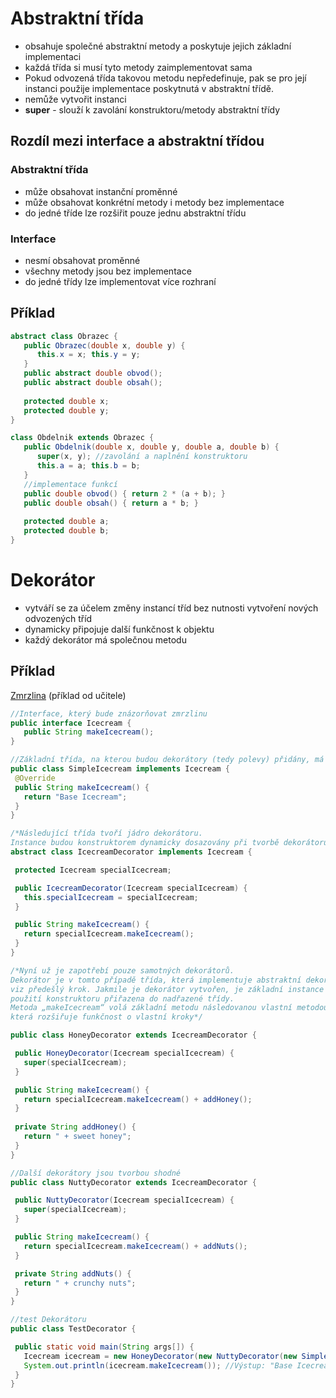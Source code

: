 # Abstraktní třída
* obsahuje společné abstraktní metody a poskytuje jejich základní implementaci
* každá třída si musí tyto metody zaimplementovat sama
* Pokud odvozená třída takovou metodu nepředefinuje, pak se pro její instanci použije implementace poskytnutá v abstraktní třídě.
* nemůže vytvořit instanci
* **super** - slouží k zavolání konstruktoru/metody abstraktní třídy

## Rozdíl mezi interface a abstraktní třídou

### Abstraktní třída
* může obsahovat instanční proměnné
* může obsahovat konkrétní metody i metody bez implementace
* do jedné tříde lze rozšiřit pouze jednu abstraktní třídu

### Interface
* nesmí obsahovat proměnné
* všechny metody jsou bez implementace
* do jedné třídy lze implementovat více rozhraní

## Příklad

```java
abstract class Obrazec { 
   public Obrazec(double x, double y) { 
      this.x = x; this.y = y; 
   } 
   public abstract double obvod(); 
   public abstract double obsah(); 
 
   protected double x; 
   protected double y;  
}

class Obdelnik extends Obrazec { 
   public Obdelnik(double x, double y, double a, double b) { 
      super(x, y); //zavolání a naplnění konstruktoru
      this.a = a; this.b = b; 
   } 
   //implementace funkcí
   public double obvod() { return 2 * (a + b); } 
   public double obsah() { return a * b; } 
 
   protected double a; 
   protected double b; 
}
```
# Dekorátor
* vytváří se za účelem změny instancí tříd bez nutnosti vytvoření nových odvozených tříd
* dynamicky připojuje další funkčnost k objektu
* každý dekorátor má společnou metodu

## Příklad
[Zmrzlina](https://github.com/Vofy/Maturita-PRG-Zmrzlina) (příklad od učitele)

```java
//Interface, který bude znázorňovat zmrzlinu
public interface Icecream {
   public String makeIcecream();
}

//Základní třída, na kterou budou dekorátory (tedy polevy) přidány, má tuto podobu
public class SimpleIcecream implements Icecream { 
 @Override
 public String makeIcecream() {
   return "Base Icecream";
 }
}

/*Následující třída tvoří jádro dekorátoru. 
Instance budou konstruktorem dynamicky dosazovány při tvorbě dekorátoru a po dosazení se zavolá metoda instance*/
abstract class IcecreamDecorator implements Icecream {

 protected Icecream specialIcecream;

 public IcecreamDecorator(Icecream specialIcecream) {
   this.specialIcecream = specialIcecream;
 }

 public String makeIcecream() {
   return specialIcecream.makeIcecream();
 }
}

/*Nyní už je zapotřebí pouze samotných dekorátorů. 
Dekorátor je v tomto případě třída, která implementuje abstraktní dekorátor, 
viz předešlý krok. Jakmile je dekorátor vytvořen, je základní instance za 
použití konstruktoru přiřazena do nadřazené třídy. 
Metoda „makeIcecream“ volá základní metodu následovanou vlastní metodou „addHoney()“, 
která rozšiřuje funkčnost o vlastní kroky*/

public class HoneyDecorator extends IcecreamDecorator {

 public HoneyDecorator(Icecream specialIcecream) {
   super(specialIcecream);
 }

 public String makeIcecream() {
   return specialIcecream.makeIcecream() + addHoney();
 }
 
 private String addHoney() {
   return " + sweet honey";
 }
}

//Další dekorátory jsou tvorbou shodné
public class NuttyDecorator extends IcecreamDecorator {

 public NuttyDecorator(Icecream specialIcecream) {
   super(specialIcecream);
 }

 public String makeIcecream() {
   return specialIcecream.makeIcecream() + addNuts();
 }

 private String addNuts() {
   return " + crunchy nuts";
 }
}

//test Dekorátoru
public class TestDecorator {

 public static void main(String args[]) {
   Icecream icecream = new HoneyDecorator(new NuttyDecorator(new SimpleIcecream()));
   System.out.println(icecream.makeIcecream()); //Výstup: "Base Icecream + crunchy nuts + sweet honey"
 } 
}
